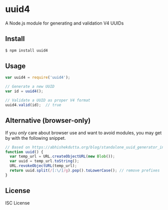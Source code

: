 # uuid4

A Node.js module for generating and validation V4 UUIDs

## Install

```bash
$ npm install uuid4
```

## Usage

```javascript
var uuid4 = require('uuid4');

// Generate a new UUID
var id = uuid4();

// Validate a UUID as proper V4 format
uuid4.valid(id);  // true
```

## Alternative (browser-only)

If you *only* care about browser use and want to avoid modules, you may get by with the following snippet.

```javascript
// Based on https://abhishekdutta.org/blog/standalone_uuid_generator_in_javascript.html
function uuid() {
  var temp_url = URL.createObjectURL(new Blob());
  var uuid = temp_url.toString();
  URL.revokeObjectURL(temp_url);
  return uuid.split(/[:\/]/g).pop().toLowerCase(); // remove prefixes
}
```

## License

ISC License
